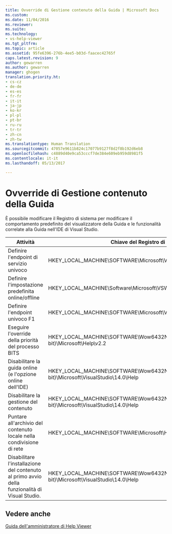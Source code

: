 ```yaml
---
title: Ovverride di Gestione contenuto della Guida | Microsoft Docs
ms.custom: 
ms.date: 11/04/2016
ms.reviewer: 
ms.suite: 
ms.technology:
- vs-help-viewer
ms.tgt_pltfrm: 
ms.topic: article
ms.assetid: 95fe6396-276b-4ee5-b03d-faacec42765f
caps.latest.revision: 9
author: gewarren
ms.author: gewarren
manager: ghogen
translation.priority.ht:
- cs-cz
- de-de
- es-es
- fr-fr
- it-it
- ja-jp
- ko-kr
- pl-pl
- pt-br
- ru-ru
- tr-tr
- zh-cn
- zh-tw
ms.translationtype: Human Translation
ms.sourcegitcommit: 47057e9611b824c17077b9127f8d2f8b192d6eb8
ms.openlocfilehash: c4889d40e9ca53cccf7de384e609eb959d8981f5
ms.contentlocale: it-it
ms.lasthandoff: 05/13/2017

---
```

# <a name="help-content-manager-overrides"></a>Ovverride di Gestione contenuto della Guida
È possibile modificare il Registro di sistema per modificare il comportamento predefinito del visualizzatore della Guida e le funzionalità correlate alla Guida nell'IDE di Visual Studio.  
  
|Attività|Chiave del Registro di sistema|Valore e definizione|  
|----------|------------------|--------------------------|  
|Definire l'endpoint di servizio univoco|HKEY_LOCAL_MACHINE\SOFTWARE\Microsoft\VSWinExpress\14.0\Help|NewContentAndUpdateService--*HTTPValueForTheServiceEndpoint*.|  
|Definire l'impostazione predefinita online/offline|HKEY_LOCAL_MACHINE\Software\Microsoft\VSWinExpress\14.0\help|UseOnlineHelp--Immettere `0` per specificare la Guida locale e `1` per specificare la Guida online.|  
|Definire l'endpoint univoco F1|HKEY_LOCAL_MACHINE\SOFTWARE\Microsoft\VSWinExpress\14.0\Help|OnlineBaseUrl--*HTTPValueForTheServiceEndpoint*|  
|Eseguire l'override della priorità del processo BITS|HKEY_LOCAL_MACHINE\SOFTWARE\Wow6432Node (nei computer a 64 bit)\Microsoft\Help\v2.2|BITSPriority--Usare uno dei valori seguenti: **foreground**, **high**, **normal** o **low**.|  
|Disabilitare la guida online (e l'opzione online dell'IDE)|HKEY_LOCAL_MACHINE\SOFTWARE\Wow6432Node (nei computer a 64 bit)\Microsoft\VisualStudio\14.0\Help|OnlineHelpPreferenceDisabled--Impostare su 1 per disabilitare l'accesso al contenuto della Guida online.|  
|Disabilitare la gestione del contenuto|HKEY_LOCAL_MACHINE\SOFTWARE\Wow6432Node (nei computer a 64 bit)\Microsoft\VisualStudio\14.0\Help|ContentManagementDisabled--Impostare su 1 per disabilitare la scheda **Gestisci contenuto** in Help Viewer.|  
|Puntare all'archivio del contenuto locale nella condivisione di rete|HKEY_LOCAL_MACHINE\SOFTWARE\Microsoft\Help\v2.2\Catalogs\VisualStudio11|LocationPath="*ContentStoreNetworkShare*"|  
|Disabilitare l'installazione del contenuto al primo avvio della funzionalità di Visual Studio.|HKEY_LOCAL_MACHINE\SOFTWARE\Wow6432Node (nei computer a 64 bit)\Microsoft\VisualStudio\14.0\Help|DisableFirstRunHelpSelection--Impostare su 1 per disabilitare le funzionalità della guida configurate la prima volta che si esegue Visual Studio.|  
  
## <a name="see-also"></a>Vedere anche  
 [Guida dell'amministratore di Help Viewer](../ide/help-viewer-administrator-guide.md)
